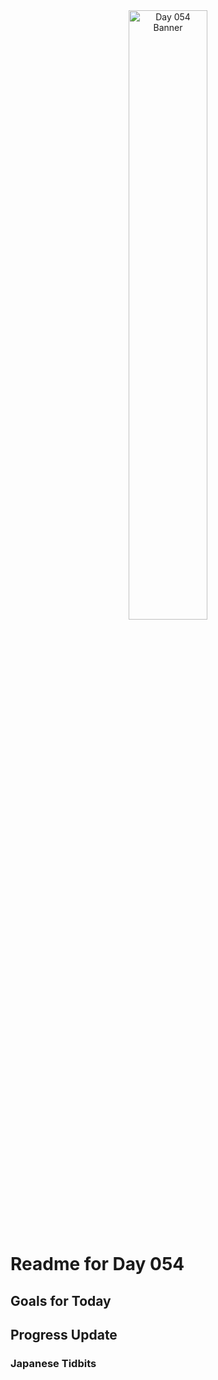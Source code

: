 <div align="center">
 <img src="../../Images/image_054.jpg" alt="Day 054 Banner" width="50%">
</div>

# Readme for Day 054

## Goals for Today

## Progress Update

### Japanese Tidbits

